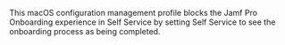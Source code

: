 This macOS configuration management profile blocks the Jamf Pro Onboarding experience in Self Service by setting Self Service to see the onboarding process as being completed.